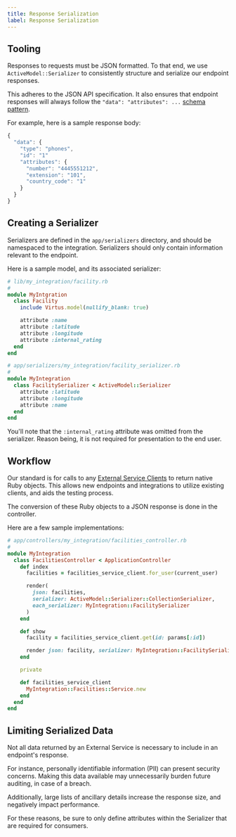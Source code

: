 ```yaml
---
title: Response Serialization
label: Response Serialization
---
```

## Tooling

Responses to requests must be JSON formatted.  To that end, we use `ActiveModel::Serializer` to consistently structure and serialize our endpoint responses.  

This adheres to the JSON API specification.  It also ensures that endpoint responses will always follow the `"data": "attributes": ...` [schema pattern](http://jsonapi.org/format/#document-top-level).  

For example, here is a sample response body:

```javascript
{
  "data": {
    "type": "phones",
    "id": "1"
    "attributes": {
      "number": "4445551212",
      "extension": "101",
      "country_code": "1"
    }
  }
}
```

## Creating a Serializer

Serializers are defined in the `app/serializers` directory, and should be namespaced to the integration.  Serializers should only contain information relevant to the endpoint.

Here is a sample model, and its associated serializer:

```ruby
# lib/my_integration/facility.rb
#
module MyIntgration
  class Facility
    include Virtus.model(nullify_blank: true)

    attribute :name
    attribute :latitude
    attribute :longitude
    attribute :internal_rating
  end
end

# app/serializers/my_integration/facility_serializer.rb
#
module MyIntegration
  class FacilitySerializer < ActiveModel::Serializer
    attribute :latitude
    attribute :longitude
    attribute :name
  end
end
```

You'll note that the `:internal_rating` attribute was omitted from the serializer.  Reason being, it is not required for presentation to the end user.

## Workflow

Our standard is for calls to any [External Service Clients](./ExternalServiceClient.md) to return native Ruby objects. This allows new
endpoints and integrations to utilize existing clients, and aids the testing
process.

The conversion of these Ruby objects to a JSON response is done in the controller.

Here are a few sample implementations:

```ruby
# app/controllers/my_integration/facilities_controller.rb
#
module MyIntegration
  class FacilitiesController < ApplicationController
    def index
      facilities = facilities_service_client.for_user(current_user)

      render(
        json: facilities,
        serializer: ActiveModel::Serializer::CollectionSerializer,
        each_serializer: MyIntegration::FacilitySerializer
      )
    end

    def show
      facility = facilities_service_client.get(id: params[:id])

      render json: facility, serializer: MyIntegration::FacilitySerializer
    end

    private

    def facilities_service_client
      MyIntegration::Facilities::Service.new
    end
  end
end

```

## Limiting Serialized Data

Not all data returned by an External Service is necessary to include in
an endpoint's response.

For instance, personally identifiable information (PII) can present security concerns.  Making this data available may unnecessarily burden future auditing, in case of a breach.

Additionally, large lists of ancillary details increase the response size, and negatively impact performance.

For these reasons, be sure to only define attributes within the Serializer that are required for consumers.
